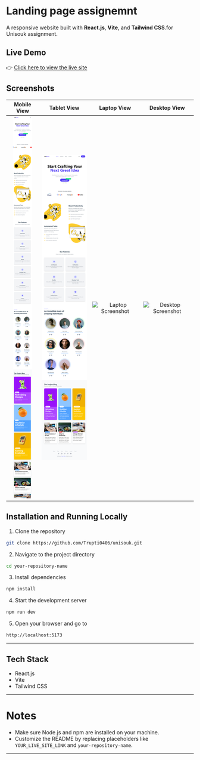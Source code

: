 # Landing page assignemnt

A responsive website built with **React.js**, **Vite**, and **Tailwind CSS**.for Unisouk assignment.

## Live Demo

👉 [Click here to view the live site](https://unisouk-assignment-by-trupti.netlify.app/)

## Screenshots

| Mobile View | Tablet View | Laptop View | Desktop View |
| :---------: | :---------: | :---------: | :----------: |
| ![Mobile Screenshot](./src/assets/mobile.png) | ![Tablet Screenshot](./src/assets/tablet.png) | ![Laptop Screenshot](./src/assets/laptop.png) | ![Desktop Screenshot](./src/assets/desktop.png) |


## Installation and Running Locally

1. Clone the repository

```bash
git clone https://github.com/Trupti0406/unisouk.git
```

2. Navigate to the project directory

```bash
cd your-repository-name
```

3. Install dependencies

```bash
npm install
```

4. Start the development server

```bash
npm run dev
```

5. Open your browser and go to

```
http://localhost:5173
```

---

## Tech Stack

- React.js
- Vite
- Tailwind CSS

---

# Notes

- Make sure Node.js and npm are installed on your machine.
- Customize the README by replacing placeholders like `YOUR_LIVE_SITE_LINK` and `your-repository-name`.

---